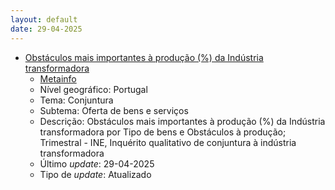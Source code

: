 ```yaml
---
layout: default
date: 29-04-2025
---
```

* [Obstáculos mais importantes à produção (%) da Indústria transformadora](https://www.ine.pt/xportal/xmain?xpid=INE&xpgid=ine_indicadores&indOcorrCod=0011152&contexto=bd&selTab=tab2)
  * [Metainfo](https://www.ine.pt/bddXplorer/htdocs/minfo.jsp?var_cd=0011152&lingua=PT)
  * Nível geográfico: Portugal
  * Tema: Conjuntura
  * Subtema: Oferta de bens e serviços
  * Descrição: Obstáculos mais importantes à produção (%) da Indústria transformadora por Tipo de bens e Obstáculos à produção; Trimestral - INE, Inquérito qualitativo de conjuntura à indústria transformadora
  * Último _update_: 29-04-2025
  * Tipo de _update_: Atualizado

